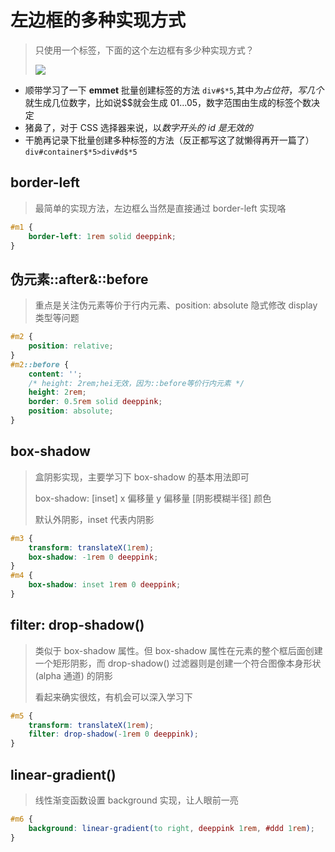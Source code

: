 # 左边框的多种实现方式

> 只使用一个标签，下面的这个左边框有多少种实现方式？
>
> ![](https://user-images.githubusercontent.com/8554143/87442343-c686c780-c626-11ea-871a-d95f3176f6a4.png)

-   顺带学习了一下 **emmet** 批量创建标签的方法
    `div#$*5`,其中$为占位符，写几个$就生成几位数字，比如说$$就会生成 01...05，数字范围由生成的标签个数决定
-   猪鼻了，对于 CSS 选择器来说，以*数字开头的 id 是无效的*
-   干脆再记录下批量创建多种标签的方法（反正都写这了就懒得再开一篇了）`div#container$*5>div#d$*5`

## border-left

> 最简单的实现方法，左边框么当然是直接通过 border-left 实现咯

```css
#m1 {
    border-left: 1rem solid deeppink;
}
```

## 伪元素::after&::before

> 重点是关注伪元素等价于行内元素、position: absolute 隐式修改 display 类型等问题

```css
#m2 {
    position: relative;
}
#m2::before {
    content: '';
    /* height: 2rem;hei无效，因为::before等价行内元素 */
    height: 2rem;
    border: 0.5rem solid deeppink;
    position: absolute;
}
```

## box-shadow

> 盒阴影实现，主要学习下 box-shadow 的基本用法即可
>
> box-shadow: [inset] x 偏移量 y 偏移量 [阴影模糊半径] 颜色
>
> 默认外阴影，inset 代表内阴影

```css
#m3 {
    transform: translateX(1rem);
    box-shadow: -1rem 0 deeppink;
}
#m4 {
    box-shadow: inset 1rem 0 deeppink;
}
```

## filter: drop-shadow()

> 类似于 box-shadow 属性。但 box-shadow 属性在元素的整个框后面创建一个矩形阴影，而 drop-shadow() 过滤器则是创建一个符合图像本身形状 (alpha 通道) 的阴影
>
> 看起来确实很炫，有机会可以深入学习下

```css
#m5 {
    transform: translateX(1rem);
    filter: drop-shadow(-1rem 0 deeppink);
}
```

## linear-gradient()

> 线性渐变函数设置 background 实现，让人眼前一亮

```css
#m6 {
    background: linear-gradient(to right, deeppink 1rem, #ddd 1rem);
}
```

